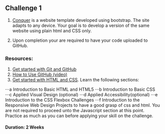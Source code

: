  


##  Challenge 1  

1.  [Conquer]( https://www.free-css.com/free-css-templates/page196/conquer) is a website template developed using   bootstrap. The site adapts to any device.
	Your goal is to develop a version of the same website using  plain html and CSS only.

	
2.  Upon completion your are required to have your code uploaded to GitHub.

###  Resources:

1. [Get started with Git and GitHub](https://product.hubspot.com/blog/git-and-github-tutorial-for-beginners)
2. [How to Use GitHub (video)](https://www.youtube.com/watch?v=Loav1kbA640)
3. [Get started with HTML and CSS](https://learn.freecodecamp.org/). Learn  the following sections:

⋅⋅⋅a Introduction to Basic HTML and HTML5
⋅⋅⋅b Introduction to Basic CSS
⋅⋅⋅c Applied Visual Design (optional)
⋅⋅⋅d Applied Accessibility(optional)
⋅⋅⋅e Introduction to the CSS Flexbox Challenges
⋅⋅⋅f Introduction to the Responsive Web Design Projects
to have a good grasp of css and html. You are not required to proceed unto the Javascript section at this point. Practice as much as you can before applying your skill on the challenge.

#### Duration: 2 Weeks


